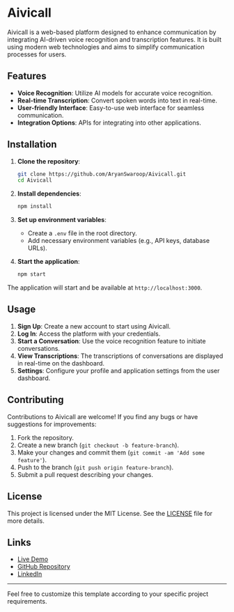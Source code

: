 

# Aivicall

Aivicall is a web-based platform designed to enhance communication by integrating AI-driven voice recognition and transcription features. It is built using modern web technologies and aims to simplify communication processes for users.

## Features

- **Voice Recognition**: Utilize AI models for accurate voice recognition.
- **Real-time Transcription**: Convert spoken words into text in real-time.
- **User-friendly Interface**: Easy-to-use web interface for seamless communication.
- **Integration Options**: APIs for integrating into other applications.

## Installation

1. **Clone the repository**:
   ```bash
   git clone https://github.com/AryanSwaroop/Aivicall.git
   cd Aivicall
   ```

2. **Install dependencies**:
   ```bash
   npm install
   ```

3. **Set up environment variables**:
   - Create a `.env` file in the root directory.
   - Add necessary environment variables (e.g., API keys, database URLs).

4. **Start the application**:
   ```bash
   npm start
   ```

The application will start and be available at `http://localhost:3000`.

## Usage

1. **Sign Up**: Create a new account to start using Aivicall.
2. **Log In**: Access the platform with your credentials.
3. **Start a Conversation**: Use the voice recognition feature to initiate conversations.
4. **View Transcriptions**: The transcriptions of conversations are displayed in real-time on the dashboard.
5. **Settings**: Configure your profile and application settings from the user dashboard.

## Contributing

Contributions to Aivicall are welcome! If you find any bugs or have suggestions for improvements:

1. Fork the repository.
2. Create a new branch (`git checkout -b feature-branch`).
3. Make your changes and commit them (`git commit -am 'Add some feature'`).
4. Push to the branch (`git push origin feature-branch`).
5. Submit a pull request describing your changes.

## License

This project is licensed under the MIT License. See the [LICENSE](LICENSE) file for more details.

## Links

- [Live Demo](https://your-live-demo-link.com)
- [GitHub Repository](https://github.com/AryanSwaroop/Aivicall)
- [LinkedIn](https://www.linkedin.com/in/aryan-swaroop/)

---

Feel free to customize this template according to your specific project requirements.
